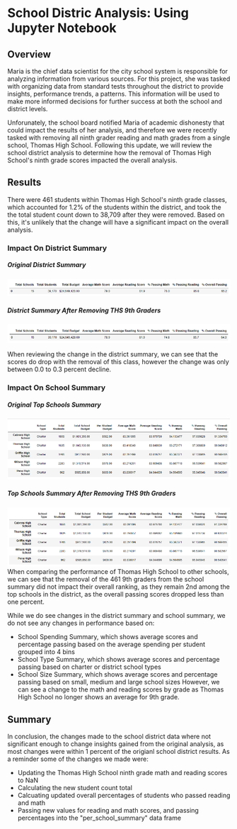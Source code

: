 # School Distric Analysis: Using Jupyter Notebook

## Overview
Maria is the chief data scientist for the city school system is responsible for analyzing information from various sources. For this project, she was tasked with organizing data from standard tests throughout the district to provide insights, performance trends, a patterns. This information will be used to make more informed decisions for further success at both the school and district levels. 

Unforunately, the school board notified Maria of academic dishonesty that could impact the results of her analysis, and therefore we were recently tasked with removing all ninth grader reading and math grades from a single school, Thomas High School. Following this update, we will review the school district analysis to determine how the removal of Thomas High School's ninth grade scores impacted the overall analysis.

## Results
There were 461 students within Thomas High School's ninth grade classes, which accounted for 1.2% of the students within the district, and took the the total student count down to 38,709 after they were removed. Based on this, it's unlikely that the change will have a significant impact on the overall analysis.
### Impact On District Summary
##### Original District Summary 
![District Summary Before](https://github.com/lilydionne/school_district_analysis/blob/main/district_summary_complete.PNG)

##### District Summary After Removing THS 9th Graders
![District Summary After](https://github.com/lilydionne/school_district_analysis/blob/main/district_summary_challenge.PNG)

When reviewing the change in the district summary, we can see that the scores do drop with the removal of this class, however the change was only between 0.0 to 0.3 percent decline. 

### Impact On School Summary
##### Original Top Schools Summary 
![School Summary Before](https://github.com/lilydionne/school_district_analysis/blob/main/top_schools_complete.PNG)
##### Top Schools Summary After Removing THS 9th Graders
![School Summary After](https://github.com/lilydionne/school_district_analysis/blob/main/top_schools_challenge.PNG)
When comparing the performance of Thomas High School to other schools, we can see that the removal of the 461 9th graders from the school summary did not impact their overall ranking, as they remain 2nd among the top schools in the district, as the overall passing scores dropped less than one percent.

While we do see changes in the district summary and school summary, we do not see any changes in performance based on: 
- School Spending Summary, which shows average scores and percentage passing based on the average spending per student grouped into 4 bins
- School Type Summary, which shows average scores and percentage passing based on charter or district school types
- School Size Summary, which shows average scores and percentage passing based on small, medium and large school sizes
However, we can see a change to the math and reading scores by grade as Thomas High School no longer shows an average for 9th grade.

## Summary
In conclusion, the changes made to the school district data where not significant enough to change insights gained from the original analysis, as most changes were within 1 percent of the origianl school district results. As a reminder some of the changes we made were: 
 - Updating the Thomas High School ninth grade math and reading scores to NaN
 - Calculating the new student count total
 - Calcuating updated overall percentages of students who passed reading and math
 - Passing new values for reading and math scores, and passing percentages into the "per_school_summary" data frame
 
